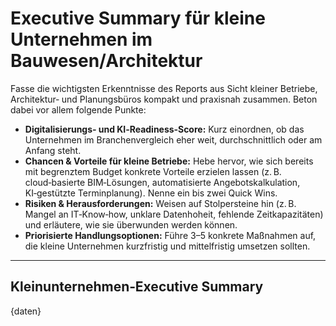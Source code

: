 # Executive Summary für kleine Unternehmen im Bauwesen/Architektur

Fasse die wichtigsten Erkenntnisse des Reports aus Sicht kleiner Betriebe, Architektur‑ und Planungsbüros kompakt und praxisnah zusammen.  Beton dabei vor allem folgende Punkte:

* **Digitalisierungs‑ und KI‑Readiness‑Score:** Kurz einordnen, ob das Unternehmen im Branchenvergleich eher weit, durchschnittlich oder am Anfang steht.
* **Chancen & Vorteile für kleine Betriebe:** Hebe hervor, wie sich bereits mit begrenztem Budget konkrete Vorteile erzielen lassen (z. B. cloud‑basierte BIM‑Lösungen, automatisierte Angebotskalkulation, KI‑gestützte Terminplanung).  Nenne ein bis zwei Quick Wins.
* **Risiken & Herausforderungen:** Weisen auf Stolpersteine hin (z. B. Mangel an IT‑Know‑how, unklare Datenhoheit, fehlende Zeitkapazitäten) und erläutere, wie sie überwunden werden können.
* **Priorisierte Handlungsoptionen:** Führe 3–5 konkrete Maßnahmen auf, die kleine Unternehmen kurzfristig und mittelfristig umsetzen sollten.

---

## Kleinunternehmen‑Executive Summary

{daten}